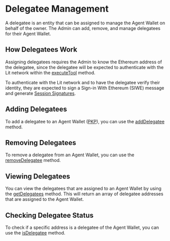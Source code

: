 # Delegatee Management

A delegatee is an entity that can be assigned to manage the Agent Wallet on behalf of the owner. The Admin can add, remove, and manage delegatees for their Agent Wallet.

## How Delegatees Work

Assigning delegatees requires the Admin to know the Ethereum address of the delegatee, since the delegatee will be expected to authenticate with the Lit network within the [executeTool](https://agent-wallet.vercel.app/classes/agent_wallet_src.Delegatee.html#executeTool) method. 

To authenticate with the Lit network and to have the delegatee verify their identity, they are expected to sign a Sign-in With Ethereum (SIWE) message and generate [Session Signatures](../../../sdk/authentication/session-sigs/intro.md).

## Adding Delegatees

To add a delegatee to an Agent Wallet ([PKP](../../../user-wallets/pkps/overview.md)), you can use the [addDelegatee](https://agent-wallet.vercel.app/classes/agent_wallet_src.Admin.html#addDelegatee) method.

## Removing Delegatees

To remove a delegatee from an Agent Wallet, you can use the [removeDelegatee](https://agent-wallet.vercel.app/classes/agent_wallet_src.Admin.html#removeDelegatee) method.

## Viewing Delegatees

You can view the delegatees that are assigned to an Agent Wallet by using the [getDelegatees](https://agent-wallet.vercel.app/classes/agent_wallet_src.Admin.html#getDelegatees) method. This will return an array of delegatee addresses that are assigned to the Agent Wallet.

## Checking Delegatee Status

To check if a specific address is a delegatee of the Agent Wallet, you can use the [isDelegatee](https://agent-wallet.vercel.app/classes/agent_wallet_src.Admin.html#isDelegatee) method. 